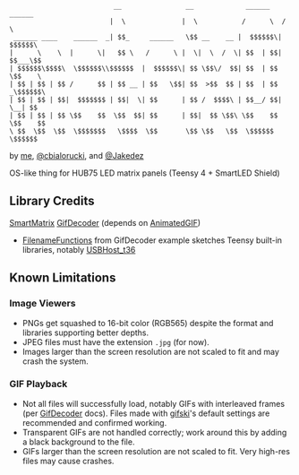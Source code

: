```
                          __                __             ______    ______  
                         |  \              |  \           /      \  /      \ 
 ______ ____    ______  _| $$_     ______   \$$ __    __ |  $$$$$$\|  $$$$$$\
|      \    \  |      \|   $$ \   /      \ |  \|  \  /  \| $$  | $$| $$___\$$
| $$$$$$\$$$$\  \$$$$$$\\$$$$$$  |  $$$$$$\| $$ \$$\/  $$| $$  | $$ \$$    \ 
| $$ | $$ | $$ /      $$ | $$ __ | $$   \$$| $$  >$$  $$ | $$  | $$ _\$$$$$$\
| $$ | $$ | $$|  $$$$$$$ | $$|  \| $$      | $$ /  $$$$\ | $$__/ $$|  \__| $$
| $$ | $$ | $$ \$$    $$  \$$  $$| $$      | $$|  $$ \$$\ \$$    $$ \$$    $$
\ $$  \$$  \$$  \$$$$$$$   \$$$$  \$$       \$$ \$$   \$$  \$$$$$$   \$$$$$$ 
```
by [me](https://github.com/slaugaus), [@cbialorucki](https://github.com/cbialorucki), and [@Jakedez](https://github.com/Jakedez)

OS-like thing for HUB75 LED matrix panels (Teensy 4 + SmartLED Shield)

## Library Credits
[SmartMatrix](https://github.com/pixelmatix/SmartMatrix)
[GifDecoder](https://github.com/pixelmatix/GifDecoder) (depends on [AnimatedGIF](https://github.com/bitbank2/AnimatedGIF))
* [FilenameFunctions](https://github.com/pixelmatix/GifDecoder/tree/master/examples/SmartMatrixGifPlayer) from GifDecoder example sketches
Teensy built-in libraries, notably [USBHost_t36](https://github.com/PaulStoffregen/USBHost_t36)

## Known Limitations

### Image Viewers
* PNGs get squashed to 16-bit color (RGB565) despite the format and libraries supporting better depths.
* JPEG files must have the extension `.jpg` (for now).
* Images larger than the screen resolution are not scaled to fit and may crash the system.

### GIF Playback
* Not all files will successfully load, notably GIFs with interleaved frames (per [GifDecoder](https://github.com/pixelmatix/GifDecoder) docs). Files made with [gifski](gif.ski)'s default settings are recommended and confirmed working.
* Transparent GIFs are not handled correctly; work around this by adding a black background to the file.
* GIFs larger than the screen resolution are not scaled to fit. Very high-res files may cause crashes.